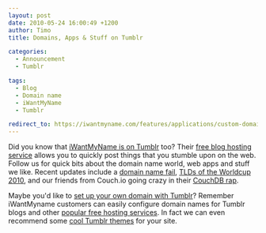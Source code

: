 ```yaml
---
layout: post
date: 2010-05-24 16:00:49 +1200
author: Timo
title: Domains, Apps & Stuff on Tumblr

categories:
  - Announcement
  - Tumblr

tags:
  - Blog
  - Domain name
  - iWantMyName
  - Tumblr

redirect_to: https://iwantmyname.com/features/applications/custom-domain-apps/blogs/tumblr-tumblelog-easy-blog-with-own-url
---
```


Did you know that [iWantMyName is on Tumblr](http://tumblr.iwantmyname.com) too? Their [free blog hosting service](https://iwantmyname.com/services/blog-hosting) allows you to quickly post things that you stumble upon on the web. Follow us for quick bits about the domain name world, web apps and stuff we like. Recent updates include a [domain name fail](http://tumblr.iwantmyname.com/post/569758427/alexpines-domain-name-fail-wondering-if-we), [TLDs of the Worldcup 2010](http://tumblr.iwantmyname.com/post/590895368/worldcup-2010-country-domain-extensions), and our friends from Couch.io going crazy in their [CouchDB rap](http://tumblr.iwantmyname.com/post/617250536/couchdb-rap-video).

Maybe you'd like to [set up your own domain with Tumblr](https://iwantmyname.com/features/applications/custom-domain-apps/blogs/tumblr-tumblelog-easy-blog-with-own-url)? Remember iWantMyname customers can easily configure domain names for Tumblr blogs and other [popular free hosting services](https://iwantmyname.com/services/free-hosting). In fact we can even recommend some [cool Tumblr themes](https://iwantmyname.com/blog/2010/04/3-awesome-simple-tumblr-themes-designed-by-jarred-bishop.html) for your site.
